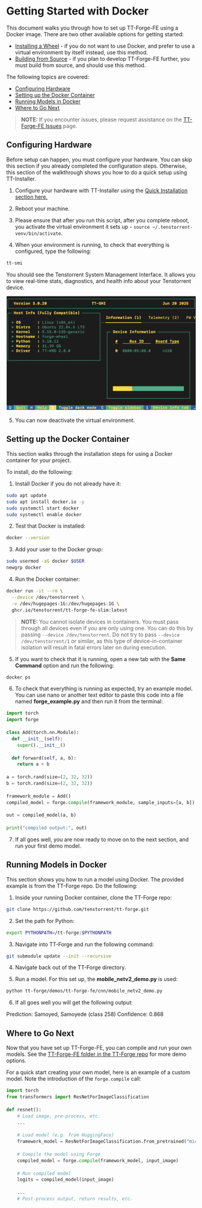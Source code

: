 # Getting Started with Docker
This document walks you through how to set up TT-Forge-FE using a Docker image. There are two other available options for getting started:
* [Installing a Wheel](getting_started.md) - if you do not want to use Docker, and prefer to use a virtual environment by itself instead, use this method.
* [Building from Source](getting_started_build_from_source.md) - if you plan to develop TT-Forge-FE further, you must build from source, and should use this method.

The following topics are covered:

* [Configuring Hardware](#configuring-hardware)
* [Setting up the Docker Container](#setting-up-the-docker-container)
* [Running Models in Docker](#running-models-in-docker)
* [Where to Go Next](#where-to-go-next)

> **NOTE:** If you encounter issues, please request assistance on the
>[TT-Forge-FE Issues](https://github.com/tenstorrent/tt-forge-fe/issues) page.

## Configuring Hardware
Before setup can happen, you must configure your hardware. You can skip this section if you already completed the configuration steps. Otherwise, this section of the walkthrough shows you how to do a quick setup using TT-Installer.

1. Configure your hardware with TT-Installer using the [Quick Installation section here.](https://docs.tenstorrent.com/getting-started/README.html#quick-installation)

2. Reboot your machine.

3. Please ensure that after you run this script, after you complete reboot, you activate the virtual environment it sets up - ```source ~/.tenstorrent-venv/bin/activate```.

4. When your environment is running, to check that everything is configured, type the following:

```bash
tt-smi
```

You should see the Tenstorrent System Management Interface. It allows you to view real-time stats, diagnostics, and health info about your Tenstorrent device.

![TT-SMI](./imgs/tt_smi.png)

5. You can now deactivate the virtual environment.

## Setting up the Docker Container

This section walks through the installation steps for using a Docker container for your project.

To install, do the following:

1. Install Docker if you do not already have it:

```bash
sudo apt update
sudo apt install docker.io -y
sudo systemctl start docker
sudo systemctl enable docker
```

2. Test that Docker is installed:

```bash
docker --version
```

3. Add your user to the Docker group:

```bash
sudo usermod -aG docker $USER
newgrp docker
```

4. Run the Docker container:

```bash
docker run -it --rm \
  --device /dev/tenstorrent \
  -v /dev/hugepages-1G:/dev/hugepages-1G \
  ghcr.io/tenstorrent/tt-forge-fe-slim:latest
```

>**NOTE:** You cannot isolate devices in containers. You must pass through all devices even if you are only using one. You can do this by passing ```--device /dev/tenstorrent```. Do not try to pass ```--device /dev/tenstorrent/1``` or similar, as this type of device-in-container isolation will result in fatal errors later on during execution.

5. If you want to check that it is running, open a new tab with the **Same Command** option and run the following:

```bash
docker ps
```

6. To check that everything is running as expected, try an example model. You can use nano or another text editor to paste this code into a file named **forge_example.py** and then run it from the terminal:

```python
import torch
import forge

class Add(torch.nn.Module):
  def __init__(self):
    super().__init__()

  def forward(self, a, b):
    return a + b

a = torch.rand(size=(2, 32, 32))
b = torch.rand(size=(2, 32, 32))

framework_module = Add()
compiled_model = forge.compile(framework_module, sample_inputs=[a, b])

out = compiled_model(a, b)

print("compiled output:", out)
```

7. If all goes well, you are now ready to move on to the next section, and run your first demo model.

## Running Models in Docker
This section shows you how to run a model using Docker. The provided example is from the TT-Forge repo. Do the following:

1. Inside your running Docker container, clone the TT-Forge repo:

```bash
git clone https://github.com/tenstorrent/tt-forge.git
```

2. Set the path for Python:

```bash
export PYTHONPATH=/tt-forge:$PYTHONPATH
```

3. Navigate into TT-Forge and run the following command:

```bash
git submodule update --init --recursive
```

4. Navigate back out of the TT-Forge directory.

5. Run a model. For this set up, the **mobile_netv2_demo.py** is used:

```bash
python tt-forge/demos/tt-forge-fe/cnn/mobile_netv2_demo.py
```

6. If all goes well you will get the following output:

Prediction: Samoyed, Samoyede (class 258)
Confidence: 0.868

## Where to Go Next

Now that you have set up TT-Forge-FE, you can compile and run your own models. See the [TT-Forge-FE folder in the TT-Forge repo](https://github.com/tenstorrent/tt-forge/tree/main/demos/tt-forge-fe) for more demo options.

For a quick start creating your own model, here is an example of a custom model. Note the introduction of the `forge.compile` call:

```py
import torch
from transformers import ResNetForImageClassification

def resnet():
    # Load image, pre-process, etc.
    ...

    # Load model (e.g. from HuggingFace)
    framework_model = ResNetForImageClassification.from_pretrained("microsoft/resnet-50")

    # Compile the model using Forge
    compiled_model = forge.compile(framework_model, input_image)

    # Run compiled model
    logits = compiled_model(input_image)

    ...
    # Post-process output, return results, etc.
```
